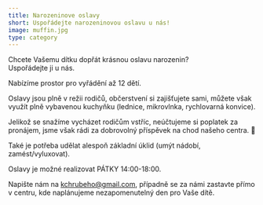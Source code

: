 ```yaml
---
title: Narozeninove oslavy
short: Uspořádejte narozeninovou oslavu u nás!
image: muffin.jpg
type: category
---
```

Chcete Vašemu dítku dopřát krásnou oslavu narozenin?\
Uspořádejte ji u nás.

Nabízíme prostor pro vyřádění až 12 dětí.

Oslavy jsou plně v režii rodičů, občerstvení si zajišťujete sami, můžete však využít plně vybavenou kuchyňku (lednice, mikrovlnka, rychlovarná konvice).

Jelikož se snažíme vycházet rodičům vstříc, neúčtujeme si poplatek za pronájem, jsme však rádi za dobrovolný příspěvek na chod našeho centra. 🙂

Také je potřeba udělat alespoň základní úklid (umýt nádobí, zamést/vyluxovat).

Oslavy je možné realizovat PÁTKY 14:00-18:00.

Napište nám na [kchrubeho@gmail.com](mailto:kchrubeho@gmail.com), případně se za námi zastavte přímo v centru, kde naplánujeme nezapomenutelný den pro Vaše dítě.